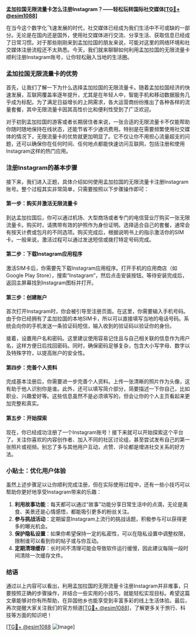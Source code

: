 **孟加拉国无限流量卡怎么注册Instagram？——轻松玩转国际社交媒体[[TG💪+ @esim1088](https://t.me/s/esim1088)]**

在当今这个数字化飞速发展的时代，社交媒体已经成为我们生活中不可或缺的一部分。无论是在国内还是国外，使用社交媒体进行交流、分享生活、获取信息已经成了日常习惯。对于那些刚刚来到孟加拉国的朋友来说，可能对这里的网络环境和社交媒体注册流程还不太熟悉。今天，我们就来聊聊如何利用孟加拉国的无限流量卡顺利注册Instagram账号，让你轻松融入当地的生活圈。

### 孟加拉国无限流量卡的优势

首先，让我们了解一下为什么选择孟加拉国的无限流量卡。随着孟加拉国经济的快速发展，互联网覆盖率逐年提升，尤其是在年轻人中，智能手机和移动数据服务几乎成为标配。为了满足日益增长的上网需求，各大运营商纷纷推出了各种各样的流量套餐，其中无限流量卡因其高性价比和便利性受到了广泛欢迎。

对于初到孟加拉国的游客或者长期居住者来说，一张合适的无限流量卡不仅能帮助你随时随地保持在线状态，还能节省不少通讯费用。特别是在需要频繁使用社交媒体的情况下，无限流量卡的优势就更加明显了。它不仅让你不用担心流量超支的问题，还可以确保你在任何时间、任何地点都能快速访问互联网，包括注册和使用Instagram这样的热门应用。

### 注册Instagram的基本步骤

接下来，我们进入正题，具体介绍如何使用孟加拉国的无限流量卡注册Instagram账号。整个过程其实非常简单，只需要按照以下步骤操作即可：

#### 第一步：购买并激活无限流量卡

到达孟加拉国后，你可以通过机场、大型商场或者专门的电信营业厅购买一张无限流量卡。购买时，请携带有效的护照作为身份证明。选择适合自己的套餐，通常会有按天计费或包月的不同选项。购买完成后，根据说明书上的指示激活你的SIM卡。一般来说，激活过程可以通过发送短信或拨打特定号码完成。

#### 第二步：下载Instagram应用程序

激活SIM卡后，你需要先下载Instagram应用程序。打开手机的应用商店（如Google Play Store），搜索“Instagram”，然后点击安装按钮。等待安装完成后，返回主屏幕找到Instagram图标并打开。

#### 第三步：创建账户

首次打开Instagram时，你会被引导至注册页面。在这里，你需要输入手机号码。由于你已经拥有了孟加拉国的本地SIM卡，所以可以直接填写当地的电话号码。系统会向你的手机发送一条验证码短信，输入收到的验证码以验证你的身份。

接着，设置用户名和密码。这里建议使用容易记住且与自己相关联的信息作为用户名，这样方便日后找回密码。同时，确保密码足够复杂，包含大小写字母、数字以及特殊字符，以提高账户的安全性。

#### 第四步：完善个人资料

完成基本注册后，你需要进一步完善个人资料。上传一张清晰的照片作为头像，这有助于他人识别你是谁。此外，还可以填写简介部分，简要描述一下你自己，比如职业、兴趣爱好等。这些信息虽然不是必须填写的，但会让你的个人主页看起来更加完整和真实。

#### 第五步：开始探索

现在，你已经成功注册了一个Instagram账号！接下来就可以开始探索这个平台了。关注你喜欢的内容创作者、加入不同的社区讨论组，甚至尝试发布自己的第一张照片或视频。别忘了多与其他用户互动，点赞、评论都是增进社交关系的好方法。

### 小贴士：优化用户体验

虽然上述步骤足以让你顺利完成注册，但在实际使用过程中，还有一些小技巧可以帮助你更好地享受Instagram带来的乐趣：

1. **利用故事功能**：每天都可以通过“故事”功能分享日常生活中的点滴，无论是美食、美景还是心情感悟，都能吸引更多的粉丝关注。
2. **参与挑战活动**：定期留意Instagram上流行的挑战话题，积极参与可以获得更多的曝光机会。
3. **保护隐私设置**：如果你希望保持一定的私密性，可以在隐私设置中调整权限，限制谁可以看到你的帖子或与你互动。
4. **定期清理缓存**：长时间不清理可能会导致软件运行缓慢，因此建议每隔一段时间清除一次缓存文件。

### 结语

通过以上内容可以看出，利用孟加拉国的无限流量卡注册Instagram并非难事，只要按照正确的步骤操作，并结合一些实用的小技巧，就能轻松实现目标。希望这篇文章能够对你有所帮助，在异国他乡也能享受到丰富多彩的线上生活体验。最后，再次提醒大家关注我们的官方频道[[TG💪+ @esim1088](https://t.me/s/esim1088)]，了解更多关于旅行、科技等方面的知识吧！

[[TG💪+ @esim1088](https://t.me/s/esim1088) ![Image](https://i.postimg.cc/4NQfJmqS/Snipaste-2025-05-13-00-14-12.png)]